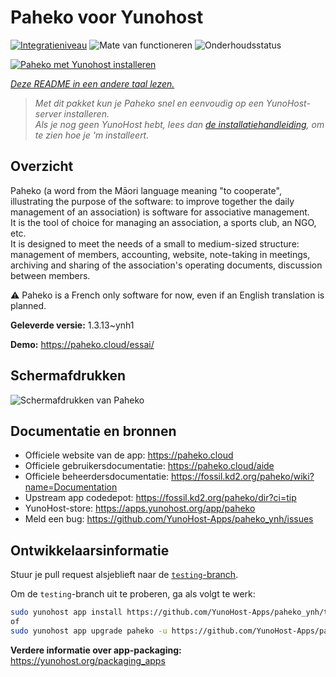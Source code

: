 <!--
NB: Deze README is automatisch gegenereerd door <https://github.com/YunoHost/apps/tree/master/tools/readme_generator>
Hij mag NIET handmatig aangepast worden.
-->

# Paheko voor Yunohost

[![Integratieniveau](https://apps.yunohost.org/badge/integration/paheko)](https://ci-apps.yunohost.org/ci/apps/paheko/)
![Mate van functioneren](https://apps.yunohost.org/badge/state/paheko)
![Onderhoudsstatus](https://apps.yunohost.org/badge/maintained/paheko)

[![Paheko met Yunohost installeren](https://install-app.yunohost.org/install-with-yunohost.svg)](https://install-app.yunohost.org/?app=paheko)

*[Deze README in een andere taal lezen.](./ALL_README.md)*

> *Met dit pakket kun je Paheko snel en eenvoudig op een YunoHost-server installeren.*  
> *Als je nog geen YunoHost hebt, lees dan [de installatiehandleiding](https://yunohost.org/install), om te zien hoe je 'm installeert.*

## Overzicht

Paheko (a word from the Māori language meaning "to cooperate", illustrating the purpose of the software: to improve together the daily management of an association) is software for associative management.  
It is the tool of choice for managing an association, a sports club, an NGO, etc.  
It is designed to meet the needs of a small to medium-sized structure: management of members, accounting, website, note-taking in meetings, archiving and sharing of the association's operating documents, discussion between members.

⚠️ Paheko is a French only software for now, even if an English translation is planned.

**Geleverde versie:** 1.3.13~ynh1

**Demo:** <https://paheko.cloud/essai/>

## Schermafdrukken

![Schermafdrukken van Paheko](./doc/screenshots/screenshot.png)

## Documentatie en bronnen

- Officiele website van de app: <https://paheko.cloud>
- Officiele gebruikersdocumentatie: <https://paheko.cloud/aide>
- Officiele beheerdersdocumentatie: <https://fossil.kd2.org/paheko/wiki?name=Documentation>
- Upstream app codedepot: <https://fossil.kd2.org/paheko/dir?ci=tip>
- YunoHost-store: <https://apps.yunohost.org/app/paheko>
- Meld een bug: <https://github.com/YunoHost-Apps/paheko_ynh/issues>

## Ontwikkelaarsinformatie

Stuur je pull request alsjeblieft naar de [`testing`-branch](https://github.com/YunoHost-Apps/paheko_ynh/tree/testing).

Om de `testing`-branch uit te proberen, ga als volgt te werk:

```bash
sudo yunohost app install https://github.com/YunoHost-Apps/paheko_ynh/tree/testing --debug
of
sudo yunohost app upgrade paheko -u https://github.com/YunoHost-Apps/paheko_ynh/tree/testing --debug
```

**Verdere informatie over app-packaging:** <https://yunohost.org/packaging_apps>
